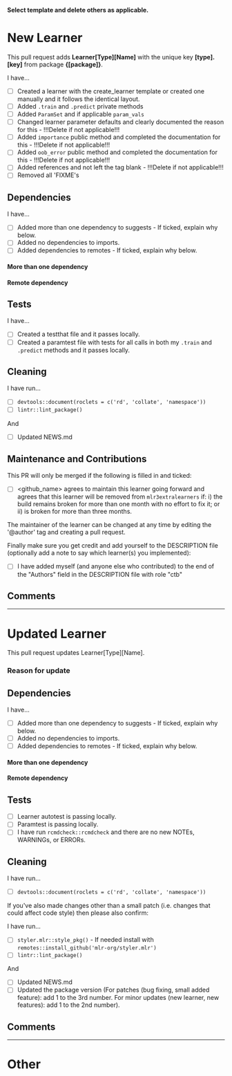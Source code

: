 **Select template and delete others as applicable.**

# New Learner

This pull request adds **Learner[Type][Name]** with the unique key **[type].[key]** from package **{[package]}**.

I have...

* [ ] Created a learner with the create_learner template or created one manually and it follows the identical layout.
* [ ] Added `.train` and `.predict` private methods
* [ ] Added `ParamSet` and if applicable `param_vals`
* [ ] Changed learner parameter defaults and clearly documented the reason for this - !!!Delete if not applicable!!!
* [ ] Added `importance` public method and completed the documentation for this - !!!Delete if not applicable!!!
* [ ] Added `oob_error` public method and completed the documentation for this - !!!Delete if not applicable!!!
* [ ] Added references and not left the tag blank - !!!Delete if not applicable!!!
* [ ] Removed all 'FIXME's

## Dependencies

I have...

* [ ] Added more than one dependency to suggests - If ticked, explain why below.
* [ ] Added no dependencies to imports.
* [ ] Added dependencies to remotes - If ticked, explain why below.

#### More than one dependency


#### Remote dependency

## Tests

I have...

* [ ] Created a testthat file and it passes locally.
* [ ] Created a paramtest file with tests for all calls in both my `.train` and `.predict` methods and it passes locally.

## Cleaning

I have run...

* [ ] `devtools::document(roclets = c('rd', 'collate', 'namespace'))`
* [ ] `lintr::lint_package()`

And

* [ ] Updated NEWS.md

## Maintenance and Contributions

This PR will only be merged if the following is filled in and ticked:

* [ ] <github_name> agrees to maintain this learner going forward and agrees that this learner will be removed from `mlr3extralearners` if: i) the build remains broken for more than one month with no effort to fix it; or ii) is broken for more than three months.

The maintainer of the learner can be changed at any time by editing the '@author' tag and creating a pull request.

Finally make sure you get credit and add yourself to the DESCRIPTION file (optionally add a note to say which learner(s) you implemented):

* [ ] I have added myself (and anyone else who contributed) to the end of the "Authors" field in the DESCRIPTION file with role "ctb"

## Comments

-------

# Updated Learner

This pull request updates Learner[Type][Name].

### Reason for update

## Dependencies

I have...

* [ ] Added more than one dependency to suggests - If ticked, explain why below.
* [ ] Added no dependencies to imports.
* [ ] Added dependencies to remotes - If ticked, explain why below.

#### More than one dependency

#### Remote dependency

## Tests

* [ ] Learner autotest is passing locally.
* [ ] Paramtest is passing locally.
* [ ] I have run `rcmdcheck::rcmdcheck` and there are no new NOTEs, WARNINGs, or ERRORs.

## Cleaning

I have run...

* [ ] `devtools::document(roclets = c('rd', 'collate', 'namespace'))`

If you've also made changes other than a small patch (i.e. changes that could affect code style) then please also confirm:

I have run...

* [ ] `styler.mlr::style_pkg()` - If needed install with `remotes::install_github('mlr-org/styler.mlr')`
* [ ] `lintr::lint_package()`

And

* [ ] Updated NEWS.md
* [ ] Updated the package version (For patches (bug fixing, small added feature): add 1 to the 3rd number. For minor updates (new learner, new features): add 1 to the 2nd number).

## Comments

----

# Other

